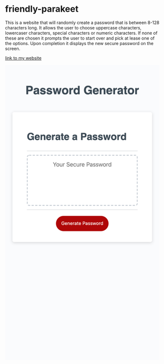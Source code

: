 # friendly-parakeet

This is a website that will randomly create a password that is between 8-128 characters long. 
It allows the user to choose uppercase characters, lowercaser characters, special characters or numeric characters. 
If none of these are chosen it prompts the user to start over and pick at lease one of the options.
Upon completion it displays the new secure password on the screen.

[link to my website](https://ryannekillian.github.io/friendly-parakeet/)

![this is a screenshot of my website](./screenshot.png)


